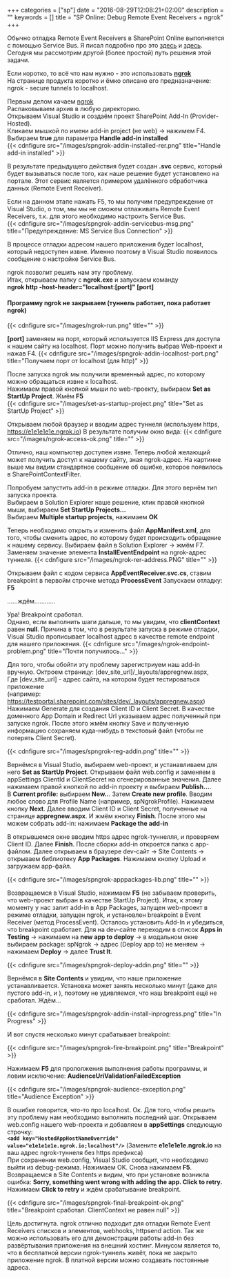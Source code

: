 +++
categories = ["sp"]
date = "2016-08-29T12:08:21+02:00"
description = ""
keywords = []
title = "SP Online: Debug Remote Event Receivers + ngrok"
+++

Обычно отладка Remote Event Receivers в SharePoint Online выполняется с помощью Service Bus.
Я писал подробно про это [здесь](http://blog.virtosoftware.com/2014/12/creating-and-debugging-of-remote-event.html) и [здесь](http://blog.virtosoftware.com/2015/01/adding-remote-event-receivers-to-list.html). 
Сегодня мы рассмотрим другой (более простой) путь решения этой задачи.  
<!--more-->

Если коротко, то всё что нам нужно - это использовать **[ngrok](https://ngrok.com/)**  
На странице продукта коротко и ёмко описано его предназначение: ngrok - secure tunnels to localhost.    
 
Первым делом качаем [ngrok](https://ngrok.com/download)  
Распаковываем архив в любую директорию.  
Открываем Visual Studio и создаём проект SharePoint Add-In (Provider-Hosted).   
Кликаем мышкой по имени add-in project (не web) -> нажимем F4.   
Выбираем **true** для параметра **Handle add-in installed**  
{{< cdnfigure src="/images/spngrok-addin-installed-rer.png" title="Handle add-in installed" >}}

В результате предыдущего действия будет создан **.svc** сервис, который будет вызываться после того,
как наше решение будет установлено на портале. 
Этот сервис является примером удалённого обработчика данных (Remote Event Receiver).

Если на данном этапе нажать F5, то мы получим предупреждение от Visual Studio, о том, мы мы не сможем 
отлаживать Remote Event Receivers, т.к. для этого необходимо настроить Service Bus.  
{{< cdnfigure src="/images/spngrok-addin-servicebus-msg.png" title="Предупреждение: MS Service Bus Connection" >}} 

В процессе отладки адресом нашего приложения будет localhost, который недоступен извне. 
Именно поэтому в Visual Studio появилось сообщение о настройке Service Bus. 

ngrok позволит решить нам эту проблему.  
Итак, открываем папку с **ngrok.exe** и запускаем команду   
**ngrok http -host-header="localhost:[port]" [port]**

#### Программу ngrok не закрываем (туннель работает, пока работает ngrok)  
  
{{< cdnfigure src="/images/ngrok-run.png" title="" >}}

**[port]** заменяем на порт, который используется IIS Express для доступа к нашем сайту на localhost.
Порт можно получить выбрав Web-проект и нажав F4. 
{{< cdnfigure src="/images/spngrok-addin-localhost-port.png" title="Получаем порт от localhost (для http)" >}}

После запуска ngrok мы получили временный адрес, по которому можно обращаться извне к localhost.  
Нажимаем правой кнопкой мыши по web-проекту, выбираем **Set as StartUp Project**. Жмём **F5**  
{{< cdnfigure src="/images/set-as-startup-project.png" title="Set as StartUp Project" >}}

Открываем любой браузер и вводим адрес туннеля (используем https, https://e1e1e1e1e.ngrok.io)
В результате получим окно вида:
{{< cdnfigure src="/images/ngrok-access-ok.png" title="" >}}

Отлично, наш компьютер доступен извне. Теперь любой желающий может получить доступ к нашему
сайту, зная ngrok-адрес. На картинке выше мы видим стандартное сообщение об ошибке, которое 
появилось в SharePointContextFilter.

Попробуем запустить add-in в режиме отладки. Для этого вернём тип запуска проекта.    
Выбираем в Solution Explorer наше решение, клик правой кнопкой мыши, выбираем **Set StartUp Projects...**  
Выбираем **Multiple startup projects**, нажимаем **OK**

Теперь необходимо открыть и изменить файл **AppManifest.xml**, для того, чтобы сменить адрес, по которому будет происходить 
обращение к нашему сервису. Выбираем файл в Solution Explorer -> жмём F7.  
Заменяем значение элемента **InstallEventEndpoint** на ngrok-адрес туннеля. 
{{< cdnfigure src="/images/ngrok-rer-address.PNG" title="" >}} 

Открываем файл с кодом сервиса **AppEventReceiver.svc.cs**, ставим breakpoint в первойм строчке метода **ProcessEvent**
Запускаем отладку: **F5**  

......ждём............

Ура! Breakpoint сработал.   
Однако, если выполнить шаги дальше, то мы увидим, что **clientContext** равен **null**. Причина в том, что в 
результате запуска в режиме отладки, Visual Studio прописывает localhost адрес в качестве remote endpoint
для нашего приложения.
{{< cdnfigure src="/images/ngrok-endpoint-problem.png" title="Почти получилось..." >}}

Для того, чтобы обойти эту проблему зарегистриуем наш add-in вручную.
Октроем страницу: [dev_site_url]/_layouts/appregnew.aspx,  
Где [dev_site_url] - адрес сайта, на котором будет тестироваться приложение  
(например: https://testportal.sharepoint.com/sites/dev/_layouts/appregnew.aspx)  
Нажимаем Generate для создания Client ID и Client Secret. В качестве доменного App Domain и Redirect Url указываем адрес 
полученный при запуске ngrok. После этого жмём кнопку Save и полученную информацию сохраняем куда-нибудь в текстовый файл
(чтобы не потерять Client Secret).  

{{< cdnfigure src="/images/spngrok-reg-addin.png" title="" >}}

Вернёмся в Visual Studio, выбираем web-проект, и устанавливаем для него **Set as StartUp Project**. Открываем файл web.config
и заменяем в appSettings ClientId и ClientSecret на сгенерированные значения.
Далее нажимаем правой кнопкой по add-in проекту и выбираем **Publish...**.  
В **Current profile:** выбираем **New..**. Затем **Create new profile**.
Вводим любое слово для Profile Name (например, spNgrokProfile). Нажимаем кнопку **Next**.
Далее вводим Client ID и Client Secret, полученные на странице **appregnew.aspx**.
И жмём кнопку **Finish**. После этого мы можем собрать add-in: нажимаем **Package the add-in**

В открывшемся окне вводим https адрес ngrok-туннелля, и проверяем Client ID. Далее **Finish**.
После сборки add-in откроется папка с app-файлом. Далее открываем в браузере dev-сайт -> Site Contents -> 
открываем библиотеку **App Packages**. Нажимаем кнопку Upload и загружаем app-файл.

{{< cdnfigure src="/images/spngrok-apppackages-lib.png" title="" >}} 

Возвращаемся в Visual Studio, нажимаем **F5** (не забываем проверить, что web-проект выбран в качестве StartUp Project).
Итак, к этому моменту у нас залит add-in в App Packages, запущен web-проект в режиме отладки, 
запущен ngrok, и установлен breakpoint в Event Receiver (метод ProcessEvent).
Осталось установить Add-In и убедиться, что breakpoint сработает. Для на dev-сайте переходим в список 
**Apps in Testing** -> нажимаем на **new app to deploy** -> в модальном окне выбираем package: spNgrok ->
адрес (Deploy app to) не меняем -> нажимаем **Deploy** -> далее **Trust It**.

{{< cdnfigure src="/images/spngrok-deploy-addin.png" title="" >}}

Вернёмся в **Site Contents** и увидим, что наше приложение устанавливается. 
Установка может занять несколько минут (даже для пустого add-in, и ), поэтому не удивляемся,
что наш breakpoint ещё не сработал. Ждём...

{{< cdnfigure src="/images/spngrok-addin-install-inprogress.png" title="In Progress" >}}

И вот спустя несколько минут срабатывает breakpoint:

{{< cdnfigure src="/images/spngrok-fire-breakpoint.png" title="Breakpoint" >}}

Нажимаем **F5** для прололжения выполнения работы программы, и ловим исключение: **AudienceUriValidationFailedException**

{{< cdnfigure src="/images/spngrok-audience-exception.png" title="Audience Exception" >}}

В ошибке говорится, что-то про localhost. Ок. Для того, чтобы решить эту проблему нам необходимо выполнить
последний шаг. Открываем web.config нашего web-проекта и добавляем в **appSettings** следующую строчку:    
**```<add key="HostedAppHostNameOverride" value="e1e1e1e1e.ngrok.io;localhost"/>```**
(Замените **e1e1e1e1e.ngrok.io** на ваш адрес ngrok-туннеля без https префикса)  
При сохранении web.config, Visual Studio сообщит, что необходимо выйти из debug-режима. Нажимаем OK.
Снова нажимаем **F5**. Возвращаемся в Site Contents и видим, что при установке возникла ошибка:
**Sorry, something went wrong with adding the app. Click to retry.**  
Нажимаем **Click to retry** и ждём срабатывание breakpoint.    

{{< cdnfigure src="/images/spngrok-final-breakpoint-ok.png" title="Breakpoint сработал. ClientContext не равен null" >}}

Цель достигнута. ngrok отлично подходит для отладки Remote Event Receivers списков и элементов, webhooks, httpsend action.
Так же можно использовать его для демонстрации работы add-in без развёртывания приложения на внешний хостинг.
Минусом является то, что в бесплатной версии ngrok-туннель живёт, пока не закрыто приложение ngrok. 
В платной версии можно создавать постоянные адреса.   
 